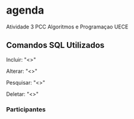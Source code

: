 # agenda
Atividade 3 PCC Algoritmos e Programaçao UECE


## Comandos SQL Utilizados

Incluir: "<>"

Alterar: "<>"

Pesquisar: "<>"

Deletar: "<>"


### Participantes
